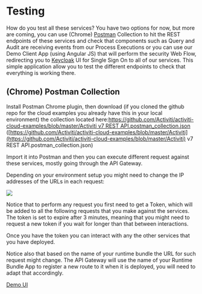 # Testing

How do you test all these services? You have two options for now, but more are coming, you can use \(Chrome\) [Postman](https://www.getpostman.com) Collection to hit the REST endpoints of these services and check that components such as Query and Audit are receiving events from our Process Executions or you can use our Demo Client App \(using Angular JS\) that will perform the security Web Flow, redirecting you to [Keycloak](http://www.keycloak.org/) UI for Single Sign On to all of our services. This simple application allow you to test the different endpoints to check that everything is working there.

## \(Chrome\) Postman Collection

Install Postman Chrome plugin, then download \(if you cloned the github repo for the cloud examples you already have this in your local environment\) the collection located here:[https://github.com/Activiti/activiti-cloud-examples/blob/master/Activiti v7 REST API.postman\_collection.json](https://github.com/Activiti/activiti-cloud-examples/blob/master/Activiti%20v7%20REST%20API.postman_collection.json) \([https://github.com/Activiti/activiti-cloud-examples/blob/master/Activiti](https://github.com/Activiti/activiti-cloud-examples/blob/master/Activiti) v7 REST API.postman\_collection.json\)

Import it into Postman and then you can execute different request against these services, mostly going through the API Gateway.

Depending on your environment setup you might need to change the IP addresses of the URLs in each request:

[![](https://salaboy.files.wordpress.com/2017/09/screen-shot-2017-09-10-at-12-00-28.png?w=960)](http://salaboy.com/2017/09/11/activiti-cloud-meets-kubernetes-and-they-like-each-other/screen-shot-2017-09-10-at-12-00-28/)

Notice that to perform any request you first need to get a Token, which will be added to all the following requests that you make against the services. The token is set to expire after 3 minutes, meaning that you might need to request a new token if you wait for longer than that between interactions.

Once you have the token you can interact with any the other services that you have deployed.

Notice also that based on the name of your runtime bundle the URL for such request might change. The API Gateway will use the name of your Runtime Bundle App to register a new route to it when it is deployed, you will need to adapt that accordingly.

[Demo UI](https://github.com/Activiti/activiti-7-developers-guide/tree/dccb574f5c5eea97bcb331bac8321cd78c645cc8/getting-started/demo-ui.md)

